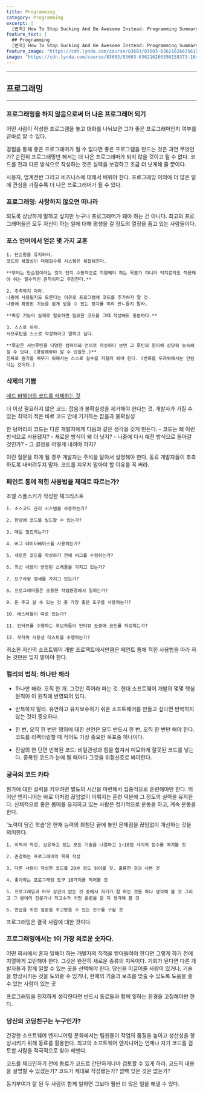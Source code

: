 ```yaml
---
title: Programming
category: Programming
excerpt: |
  [번역] How To Stop Sucking And Be Awesome Instead: Programming Summary.
feature_text: |
  ## Programming
  [번역] How To Stop Sucking And Be Awesome Instead: Programming Summary.
feature_image: "https://cdn.lynda.com/course/83603/83603-636216266356158373-16x9.jpg"
image: "https://cdn.lynda.com/course/83603/83603-636216266356158373-16x9.jpg"
---
```


---
## 프로그래밍
---

### 프로그래밍을 하지 않음으로써 더 나은 프로그래머 되기

  어떤 사람이 작성한 프로그램을 놓고 대화를 나눠보면 그가 좋은 프로그래머인지 여부를 곧바로 알 수 있다.

  경험을 통해 좋은 프로그래머가 될 수 없다면 좋은 프로그램을 만드는 것은 과연 무엇인가?
  순전히 프로그래밍만 해서는 더 나은 프로그래머가 되지 않을 것이고 될 수 없다.
  코드를 전과 다른 방식으로 작성하는 것은 실력을 보강하고 조금 더 낫게해 줄 뿐이다.

  사용자, 업계전반 그리고 비즈니스에 대해서 배워야 한다.
  프로그래밍 이외에 더 많은 일에 관심을 가질수록 더 나은 프로그래머가 될 수 있다.

### 프로그래밍: 사랑하지 않으면 떠나라

  되도록 상냥하게 말하고 싶지만 누구나 프로그래머가 돼야 하는 건 아니다.
  최고의 프로그래머들은 모두 자신이 하는 일에 대해 평생을 걸 정도의 열정을 품고 있는 사람들이다.

### 포스 언어에서 얻은 몇 가지 교훈

    1. 단순함을 유지하라.
    코드의 복잡성이 더해질수록 시스템은 복잡해진다.

    **무어는 단순함이라는 것이 단지 수동적으로 지향해야 하는 목표가 아니라 억지로라도 적용돼야 하는 필수적인 원칙이라고 주장한다.**

    2. 추측하지 마라.
    나중에 사용될지도 모른다는 이유로 프로그램에 코드를 추가하지 말 것.
    나중에 확장된 기능을 쉽게 넣을 수 있는 장치를 미리 만ㄴ들지 말라.

    **확장 기능이 실제로 필요하면 필요한 코드를 그때 작성해도 충분하다.**

    3. 스스로 하라.
    서브루틴을 스스로 작성하라고 말하고 싶다.

    **똑같은 서브루틴을 다양한 컴퓨터와 언어로 작성하다 보면 그 루틴의 원리에 상당히 능숙해 질 수 있다. (경험해봐야 알 수 있을듯.)**
    진짜로 뭔가를 배우기 위해서는 스스로 실수를 저질러 봐야 한다. (변화를 두려워해서는 안된다는 것이다.)

### 삭제의 기쁨
  [네드 바첼더의 코드를 삭제하는 것](https://nedbatchelder.com/text/deleting-code.html)

  더 이상 필요하지 않은 코드: 잡음과 불확실성을 제거해야 한다는 것, 개발자가 가질 수 있는 최악의 적은 바로 코드 안에 기거하는 잡음과 불확실성

  한 덩어리의 코드는 다른 개발자에게 다음과 같은 생각을 갖게 만든다.
    - 코드는 왜 이런 방식으로 사용됐지?
    - 새로운 방식이 왜 더 낫지?
    - 나중에 다시 예전 방식으로 돌아갈 것인가?
    - 그 결정을 어떻게 내려야 하지?

  이런 질문을 하게 될 경우 개발자는 주석을 달아서 설명해야 한다. 동료 개발자들이 추측하도록 내버려두지 말자.
  코드를 지우지 말아야 할 이유를 꼭 써라.

### 페인트 통에 적힌 사용법을 제대로 따르는가?

  조엘 스폴스키가 작성한 체크리스트

    1. 소스코드 관리 시스템을 사용하는가?

    2. 한방에 코드를 빌드할 수 있는가?

    3. 매일 빌드하는가?

    4. 버그 데이터베이스를 사용하는가?

    5. 새로운 코드를 작성하기 전에 버그를 수정하는가?

    6. 최신 내용이 반영된 스케줄을 가지고 있는가?

    7. 요구사항 명세를 가지고 있는가?

    8. 프로그래머들은 조용한 작업환경에서 일하는가?

    9. 돈 주고 살 수 있는 것 중 가장 좋은 도구를 사용하는가?

    10. 테스터들이 따로 있는가?

    11. 인터뷰를 수행하는 후보자들이 인터뷰 도중에 코드를 작성하는가?

    12. 무작위 사용성 테스트를 수행하는가?

  최소한 자신의 소프트웨어 개발 프로젝트에서만큼은 페인트 통에 적힌 사용법을 따라 하는 것만은 잊지 말아야 한다.

### 컬리의 법칙: 하나만 해라

  - 하나만 해라: 오직 한 개. 그것만 죽어라 파는 것.
  현대 소프트웨어 개발의 몇몇 핵심 원칙이 이 원칙에 반영되어 있다.

  - 반복하지 말라.
  유연하고 유지보수하기 쉬운 소프트웨어를 만들고 싶다면 반복하지 않는 것이 중요하다.

  - 한 번, 오직 한 번만
  행위에 대한 선언은 모두 반드시 한 번, 오직 한 번만 해야 한다.
  코드를 리팩터링할 때 적어도 가장 중요한 목표중 하나이다.

  - 진실의 한 단면
  반복된 코드: 비일관성과 힘을 합쳐서 미묘하게 잘못된 코드를 낳는다.
  중복된 코드가 눈에 띌 때마다 그것을 위험신호로 봐야한다.

### 궁극의 코드 카타

  뭔가에 대한 실력을 키우려면 별도의 시간을 마련해서 집중적으로 훈련해야만 한다.
  뛰어난 엔지니어는 바로 이처럼 끊임없이 이뤄지는 훈련 덕분에 그 정도의 실력을 유지한다.
  신체적으로 좋은 몸매를 유지하고 있는 사람은 정기적으로 운동을 하고, 계속 운동을 한다.

  '노력이 담긴 학습'은 현재 능력의 최첨단 끝에 놓인 문제점을 끊임없이 개선하는 것을 의미한다.

    1. 이력서 작성, 보유하고 있는 모든 기술을 나열하고 1~10점 사이의 점수를 매겨볼 것

    2. 존경하는 프로그래머의 목록 작성

    3. 다른 사람이 작성한 코드를 20분 정도 읽어볼 것. 훌륭한 것과 나쁜 것

    4. 좋아하는 프로그래밍 도구 10가지를 적어볼 것

    5. 프로그래밍과 아무 상관이 없는 것 중에서 자기가 잘 하는 것을 하나 생각해 볼 것 그리고 그 분야의 전문가나 최고수가 어떤 훈련을 할 지 생각해 볼 것

    6. 연습을 위한 질문을 주고받을 수 있는 친구를 구할 것

  프로그래밍은 결국 사람에 대한 것이다.

### 프로그래밍에서는 1이 가장 외로운 숫자다.

  어떤 회사에서 혼자 일해야 하는 개발자의 직책을 받아들여야 한다면 그렇게 하기 전에 치열하게 고민해야 한다.
  그것은 완전히 새로운 종류의 지옥이다.
  기회가 된다면 다른 개발자들과 함께 일할 수 있는 곳을 선택해야 한다.
  당신을 이끌어줄 사람이 있거나, 기술을 향상시키는 것을 도와줄 수 있거나, 현재의 기술과 보조를 맞출 수 있도록 도움을 줄 수 있는 사람이 있는 곳

  프로그래밍을 진지하게 생각한다면 반드시 동료들과 함께 잏하는 환경을 고집해야만 한다.

### 당신의 코딩친구는 누구인가?

  건강한 소프트웨어 엔지니어링 문화에서는 팀원들이 작업의 품질을 높이고 생산성을 향상시키기 위해 동료를 활용한다.
  최고의 소프트웨어 엔지니어는 언제나 자기 코드를 검토할 사람을 적극적으로 찾아 헤맨다.

  코드를 체크인하기 전에 동료가 코드르 간단하게나마 검토할 수 있게 하라.
  코드의 내용을 설명할 수 있겠는가? 코드가 제대로 작성됐는가?
  깜빡 잊은 것은 없는가?

  동기부여가 잘 된 두 사람이 함께 일하면 그보다 훨씬 더 많은 일을 해낼 수 있다.
